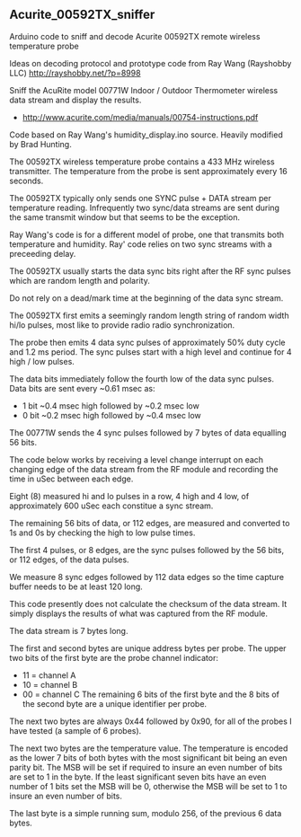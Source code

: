 ## Acurite_00592TX_sniffer
Arduino code to sniff and decode Acurite 00592TX remote wireless temperature probe

Ideas on decoding protocol and prototype code from Ray Wang (Rayshobby LLC) http://rayshobby.net/?p=8998

Sniff the AcuRite model 00771W Indoor / Outdoor Thermometer wireless data stream and display the results.

 * http://www.acurite.com/media/manuals/00754-instructions.pdf

Code based on Ray Wang's humidity_display.ino source. Heavily modified by Brad Hunting.

The 00592TX wireless temperature probe contains a 433 MHz wireless transmitter. The temperature from the probe is sent approximately every 16 seconds.

The 00592TX typically only sends one SYNC pulse + DATA stream per temperature reading. Infrequently two sync/data streams are sent during the same transmit window but that seems to be the exception.

Ray Wang's code is for a different model of probe, one that transmits both temperature and humidity. Ray' code relies on two sync streams with a preceeding delay. 
 
The 00592TX usually starts the data sync bits right after the RF sync pulses which are random length and polarity.

Do not rely on a dead/mark time at the beginning of the data sync stream.

The 00592TX first emits a seemingly random length string of random width hi/lo pulses, most like to provide radio radio synchronization.

The probe then emits 4 data sync pulses of approximately 50% duty cycle and 1.2 ms period. The sync pulses start with a high level and continue for 4 high / low pulses.

The data bits immediately follow the fourth low of the data sync pulses. Data bits are sent every ~0.61 msec as:

 * 1 bit ~0.4 msec high followed by ~0.2 msec low
 * 0 bit ~0.2 msec high followed by ~0.4 msec low

The 00771W sends the 4 sync pulses followed by 7 bytes of data equalling 56 bits.

The code below works by receiving a level change interrupt on each changing edge of the data stream from the RF module and recording the time in uSec between each edge.

Eight (8) measured hi and lo pulses in a row, 4 high and 4 low, of approximately 600 uSec each constitue a sync stream.

The remaining 56 bits of data, or 112 edges, are measured and converted to 1s and 0s by checking the high to low pulse times.

The first 4 pulses, or 8 edges, are the sync pulses followed by the 56 bits, or 112 edges, of the data pulses.

We measure 8 sync edges followed by 112 data edges so the time capture buffer needs to be at least 120 long.

This code presently does not calculate the checksum of the data stream. It simply displays the results of what was captured from the RF module.

The data stream is 7 bytes long.

The first and second bytes are unique address bytes per probe.
  The upper two bits of the first byte are the probe channel indicator:
   * 11 = channel A
   * 10 = channel B
   * 00 = channel C
  The remaining 6 bits of the first byte and the 8 bits of the second byte are a unique identifier per probe.

The next two bytes are always 0x44 followed by 0x90, for all of the probes I have tested (a sample of 6 probes).

The next two bytes are the temperature value. 
 The temperature is encoded as the lower 7 bits of both bytes with the most significant bit being an even parity bit.  The MSB will be set if required to insure an even number of bits are set to 1 in the byte. If the least significant seven bits have an even number of 1 bits set the MSB will be 0, otherwise the MSB will be set to 1 to insure an even number of bits.

The last byte is a simple running sum, modulo 256, of the previous 6 data bytes.
